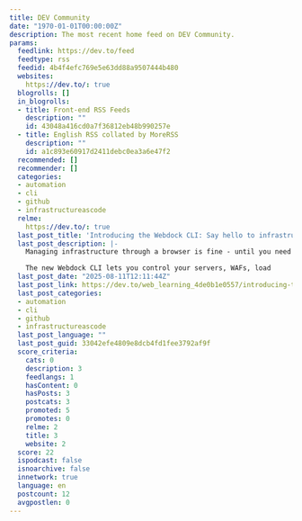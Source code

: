 ```yaml
---
title: DEV Community
date: "1970-01-01T00:00:00Z"
description: The most recent home feed on DEV Community.
params:
  feedlink: https://dev.to/feed
  feedtype: rss
  feedid: 4b4f4efc769e5e63dd88a9507444b480
  websites:
    https://dev.to/: true
  blogrolls: []
  in_blogrolls:
  - title: Front-end RSS Feeds
    description: ""
    id: 43048a416cd0a7f36812eb48b990257e
  - title: English RSS collated by MoreRSS
    description: ""
    id: a1c893e60917d2411debc0ea3a6e47f2
  recommended: []
  recommender: []
  categories:
  - automation
  - cli
  - github
  - infrastructureascode
  relme:
    https://dev.to/: true
  last_post_title: 'Introducing the Webdock CLI: Say hello to infrastructure as code'
  last_post_description: |-
    Managing infrastructure through a browser is fine - until you need to repeat tasks, automate deployments, or integrate with CI/CD.

    The new Webdock CLI lets you control your servers, WAFs, load
  last_post_date: "2025-08-11T12:11:44Z"
  last_post_link: https://dev.to/web_learning_4de0b1e0557/introducing-the-webdock-cli-say-hello-to-infrastructure-as-code-5801
  last_post_categories:
  - automation
  - cli
  - github
  - infrastructureascode
  last_post_language: ""
  last_post_guid: 33042efe4809e8dcb4fd1fee3792af9f
  score_criteria:
    cats: 0
    description: 3
    feedlangs: 1
    hasContent: 0
    hasPosts: 3
    postcats: 3
    promoted: 5
    promotes: 0
    relme: 2
    title: 3
    website: 2
  score: 22
  ispodcast: false
  isnoarchive: false
  innetwork: true
  language: en
  postcount: 12
  avgpostlen: 0
---
```


